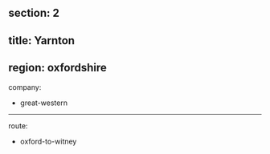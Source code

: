 section: 2
----
title: Yarnton
----
region: oxfordshire
----
company:
- great-western
----
route:
- oxford-to-witney
